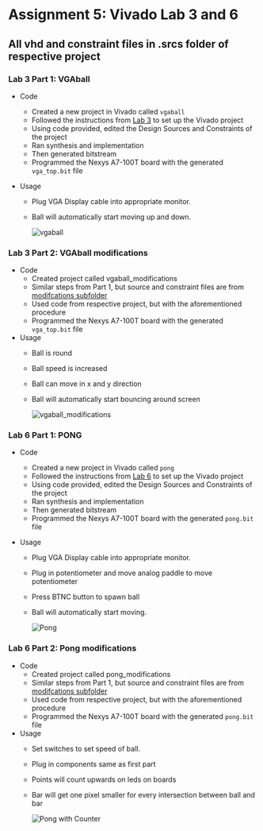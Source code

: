 # Assignment 5: Vivado Lab 3 and 6
## All vhd and constraint files in .srcs folder of respective project

### Lab 3 Part 1: VGAball
- Code
	- Created a new project in Vivado called `vgaball`
	- Followed the instructions from [Lab 3](https://github.com/kevinwlu/dsd/tree/master/Nexys-A7/Lab-3) to set up the Vivado project
	- Using code provided, edited the Design Sources and Constraints of the project
	- Ran synthesis and implementation
  	- Then generated bitstream
	- Programmed the Nexys A7-100T board with the generated `vga_top.bit` file

- Usage
	- Plug VGA Display cable into appropriate monitor.
	- Ball will automatically start moving up and down.
		
		![vgaball](./vgaball/vgaball.gif)
	
### Lab 3 Part 2: VGAball modifications
- Code
  	- Created project called vgaball_modifications
	- Similar steps from Part 1, but source and constraint files are from [modifcations subfolder](https://github.com/kevinwlu/dsd/tree/master/Nexys-A7/Lab-3/Modifications)
	- Used code from respective project, but with the aforementioned procedure
	- Programmed the Nexys A7-100T board with the generated `vga_top.bit` file
-  Usage
	- Ball is round
	- Ball speed is increased
	- Ball can move in x and y direction
	- Ball will automatically start bouncing around screen
		
		![vgaball_modifications](./vgaball_modifications/vgaball_modifications.gif)


### Lab 6 Part 1: PONG
- Code
	- Created a new project in Vivado called `pong`
	- Followed the instructions from [Lab 6](https://github.com/kevinwlu/dsd/tree/master/Nexys-A7/Lab-6) to set up the Vivado project
	- Using code provided, edited the Design Sources and Constraints of the project
	- Ran synthesis and implementation
  	- Then generated bitstream
	- Programmed the Nexys A7-100T board with the generated `pong.bit` file

- Usage
	- Plug VGA Display cable into appropriate monitor.
	- Plug in potentiometer and move analog paddle to move potentiometer
	- Press BTNC button to spawn ball 
	- Ball will automatically start moving.
		
		![Pong](./pong/pong.gif)
	
### Lab 6 Part 2: Pong modifications
- Code
  	- Created project called pong_modifications
	- Similar steps from Part 1, but source and constraint files are from [modifcations subfolder](https://github.com/kevinwlu/dsd/tree/master/Nexys-A7/Lab-6/Modifications)
	- Used code from respective project, but with the aforementioned procedure
	- Programmed the Nexys A7-100T board with the generated `pong.bit` file
-  Usage
	- Set switches to set speed of ball.
	- Plug in components same as first part
	- Points will count upwards on leds on boards
	- Bar will get one pixel smaller for every intersection between ball and bar
		
		![Pong with Counter](./pong_modifications/pong_modifications.gif)
